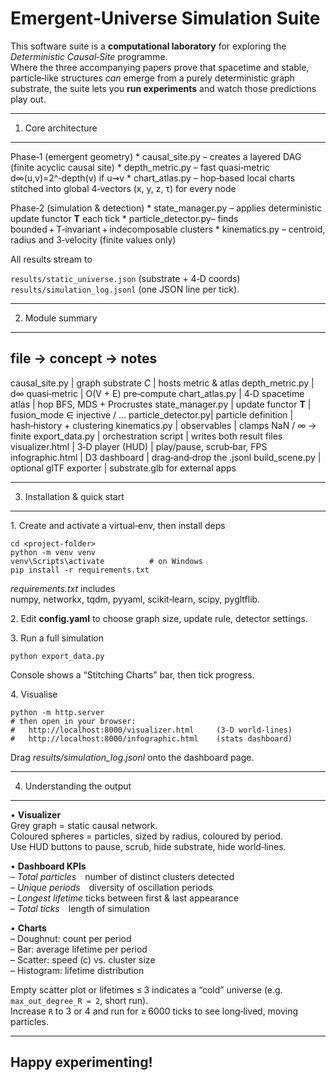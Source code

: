 Emergent‑Universe Simulation Suite
==================================

This software suite is a **computational laboratory** for exploring the
*Deterministic Causal‑Site* programme.  
Where the three accompanying papers prove that spacetime and stable,
particle‑like structures *can* emerge from a purely deterministic graph
substrate, the suite lets you **run experiments** and watch those predictions
play out.

---------------------------------------------------------------------------
1. Core architecture
---------------------------------------------------------------------------

Phase‑1  (emergent geometry)
    * causal_site.py      – creates a layered DAG (finite acyclic causal site)
    * depth_metric.py     – fast quasi‑metric  d∞(u,v)=2^‑depth(v) if  u⇝v
    * chart_atlas.py      – hop‑based local charts stitched into global 4‑vectors
                            (x, y, z, τ)  for every node

Phase‑2  (simulation & detection)
    * state_manager.py    – applies deterministic update functor **T** each tick
    * particle_detector.py– finds bounded + T‑invariant + indecomposable clusters
    * kinematics.py       – centroid, radius and 3‑velocity (finite values only)

All results stream to  

``results/static_universe.json``   (substrate + 4‑D coords)  
``results/simulation_log.jsonl``   (one JSON line per tick).

---------------------------------------------------------------------------
2. Module summary
---------------------------------------------------------------------------

file → concept → notes
---------------------------------
causal_site.py      | graph substrate *C*       | hosts metric & atlas
depth_metric.py     | d∞ quasi‑metric           | O(V + E) pre‑compute
chart_atlas.py      | 4‑D spacetime atlas       | hop BFS, MDS + Procrustes
state_manager.py    | update functor **T**      | fusion_mode ∈ injective / …
particle_detector.py| particle definition       | hash‑history + clustering
kinematics.py       | observables               | clamps NaN / ∞ → finite
export_data.py      | orchestration script      | writes both result files
visualizer.html     | 3‑D player (HUD)          | play/pause, scrub‑bar, FPS
infographic.html    | D3 dashboard              | drag‑and‑drop the .jsonl
build_scene.py      | optional glTF exporter    | substrate.glb for external apps

---------------------------------------------------------------------------
3. Installation & quick start
---------------------------------------------------------------------------

1. Create and activate a virtual‑env, then install deps

    cd <project‑folder>
    python -m venv venv
    venv\Scripts\activate          # on Windows
    pip install -r requirements.txt

   *requirements.txt* includes  
   numpy, networkx, tqdm, pyyaml, scikit‑learn, scipy, pygltflib.

2. Edit **config.yaml** to choose graph size, update rule, detector settings.

3. Run a full simulation

    python export_data.py

   Console shows a “Stitching Charts” bar, then tick progress.

4. Visualise

    python -m http.server
    # then open in your browser:
    #   http://localhost:8000/visualizer.html     (3‑D world‑lines)
    #   http://localhost:8000/infographic.html    (stats dashboard)

   Drag *results/simulation_log.jsonl* onto the dashboard page.

---------------------------------------------------------------------------
4. Understanding the output
---------------------------------------------------------------------------

• **Visualizer**  
  Grey graph = static causal network.  
  Coloured spheres = particles, sized by radius, coloured by period.  
  Use HUD buttons to pause, scrub, hide substrate, hide world‑lines.

• **Dashboard KPIs**  
  – *Total particles* number of distinct clusters detected  
  – *Unique periods* diversity of oscillation periods  
  – *Longest lifetime* ticks between first & last appearance  
  – *Total ticks* length of simulation

• **Charts**  
  – Doughnut: count per period  
  – Bar: average lifetime per period  
  – Scatter: speed (c) vs. cluster size  
  – Histogram: lifetime distribution

Empty scatter plot or lifetimes ≤ 3 indicates a “cold” universe (e.g.
`max_out_degree_R = 2`, short run).  
Increase `R` to 3 or 4 and run for ≥ 6000 ticks to see long‑lived, moving
particles.

---------------------------------------------------------------------------
Happy experimenting!
---------------------------------------------------------------------------


